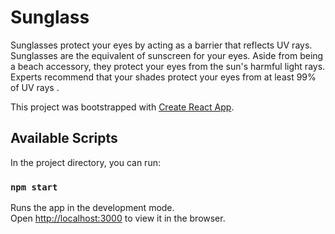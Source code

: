 # Sunglass
Sunglasses protect your eyes by acting as a barrier that reflects UV rays. Sunglasses are the equivalent of sunscreen for your eyes. Aside from being a beach accessory, they protect your eyes from the sun's harmful light rays. Experts recommend that your shades protect your eyes from at least 99% of UV rays . 
 

This project was bootstrapped with [Create React App](https://github.com/facebook/create-react-app).

## Available Scripts

In the project directory, you can run:

### `npm start`

Runs the app in the development mode.\
Open [http://localhost:3000](http://localhost:3000) to view it in the browser.


